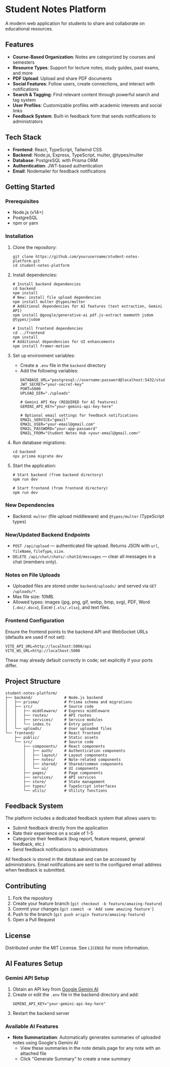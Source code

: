# Student Notes Platform

A modern web application for students to share and collaborate on educational resources.

## Features

- **Course-Based Organization**: Notes are categorized by courses and semesters
- **Resource Types**: Support for lecture notes, study guides, past exams, and more
- **PDF Upload**: Upload and share PDF documents
- **Social Features**: Follow users, create connections, and interact with notifications
- **Search & Tagging**: Find relevant content through powerful search and tag system
- **User Profiles**: Customizable profiles with academic interests and social links
- **Feedback System**: Built-in feedback form that sends notifications to administrators

## Tech Stack

- **Frontend**: React, TypeScript, Tailwind CSS
- **Backend**: Node.js, Express, TypeScript, multer, @types/multer
- **Database**: PostgreSQL with Prisma ORM
- **Authentication**: JWT-based authentication
- **Email**: Nodemailer for feedback notifications

## Getting Started

### Prerequisites

- Node.js (v14+)
- PostgreSQL
- npm or yarn

### Installation

1. Clone the repository:
   ```
   git clone https://github.com/yourusername/student-notes-platform.git
   cd student-notes-platform
   ```

2. Install dependencies:
   ```
   # Install backend dependencies
   cd backend
   npm install
   # New: install file upload dependencies
   npm install multer @types/multer
   # Additional dependencies for AI features (text extraction, Gemini API)
   npm install @google/generative-ai pdf.js-extract mammoth jsdom @types/jsdom

   # Install frontend dependencies
   cd ../frontend
   npm install
   # Additional dependencies for UI enhancements
   npm install framer-motion
   ```

3. Set up environment variables:
   - Create a `.env` file in the `backend` directory
   - Add the following variables:
     ```
     DATABASE_URL="postgresql://username:password@localhost:5432/student_notes_db"
     JWT_SECRET="your-secret-key"
     PORT=5000
     UPLOAD_DIR="./uploads"
     
     # Gemini API Key (REQUIRED for AI features)
     GEMINI_API_KEY="your-gemini-api-key-here" 
     
     # Optional email settings for feedback notifications
     EMAIL_SERVICE="gmail"
     EMAIL_USER="your-email@gmail.com"
     EMAIL_PASSWORD="your-app-password"
     EMAIL_FROM="Student Notes Hub <your-email@gmail.com>"
     ```

4. Run database migrations:
   ```
   cd backend
   npx prisma migrate dev
   ```

5. Start the application:
   ```
   # Start backend (from backend directory)
   npm run dev

   # Start frontend (from frontend directory)
   npm run dev
   ```

### New Dependencies

- Backend: `multer` (file upload middleware) and `@types/multer` (TypeScript types)

### New/Updated Backend Endpoints

- `POST /api/upload` — authenticated file upload. Returns JSON with `url`, `fileName`, `fileType`, `size`.
- `DELETE /api/chat/chats/:chatId/messages` — clear all messages in a chat (members only).

### Notes on File Uploads

- Uploaded files are stored under `backend/uploads/` and served via `GET /uploads/*`.
- Max file size: 10MB.
- Allowed types: images (jpg, png, gif, webp, bmp, svg), PDF, Word (`.doc/.docx`), Excel (`.xls/.xlsx`), and text files.

### Frontend Configuration

Ensure the frontend points to the backend API and WebSocket URLs (defaults are used if not set):

```
VITE_API_URL=http://localhost:5000/api
VITE_WS_URL=http://localhost:5000
```

These may already default correctly in code; set explicitly if your ports differ.

## Project Structure

```
student-notes-platform/
├── backend/              # Node.js backend
│   ├── prisma/           # Prisma schema and migrations
│   ├── src/              # Source code
│   │   ├── middleware/   # Express middleware
│   │   ├── routes/       # API routes
│   │   ├── services/     # Service modules
│   │   └── index.ts      # Entry point
│   └── uploads/          # User uploaded files
└── frontend/             # React frontend
    ├── public/           # Static assets
    └── src/              # Source code
        ├── components/   # React components
        │   ├── auth/     # Authentication components
        │   ├── layout/   # Layout components
        │   ├── notes/    # Note-related components
        │   ├── shared/   # Shared/common components
        │   └── ui/       # UI components
        ├── pages/        # Page components
        ├── services/     # API services
        ├── store/        # State management
        ├── types/        # TypeScript interfaces
        └── utils/        # Utility functions
```

## Feedback System

The platform includes a dedicated feedback system that allows users to:

- Submit feedback directly from the application
- Rate their experience on a scale of 1-5
- Categorize their feedback (bug report, feature request, general feedback, etc.)
- Send feedback notifications to administrators

All feedback is stored in the database and can be accessed by administrators. Email notifications are sent to the configured email address when feedback is submitted.

## Contributing

1. Fork the repository
2. Create your feature branch (`git checkout -b feature/amazing-feature`)
3. Commit your changes (`git commit -m 'Add some amazing feature'`)
4. Push to the branch (`git push origin feature/amazing-feature`)
5. Open a Pull Request

## License

Distributed under the MIT License. See `LICENSE` for more information.

## AI Features Setup

### Gemini API Setup
1. Obtain an API key from [Google Gemini AI](https://makersuite.google.com/app/apikey)
2. Create or edit the `.env` file in the backend directory and add:
   ```
   GEMINI_API_KEY="your-gemini-api-key-here"
   ```
3. Restart the backend server

### Available AI Features
- **Note Summarization**: Automatically generates summaries of uploaded notes using Google's Gemini AI
  - View these summaries in the note details page for any note with an attached file
  - Click "Generate Summary" to create a new summary 